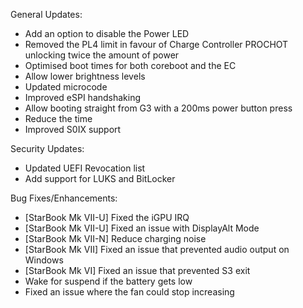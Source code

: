 General Updates:
* Add an option to disable the Power LED
* Removed the PL4 limit in favour of Charge Controller PROCHOT unlocking twice the amount of power
* Optimised boot times for both coreboot and the EC
* Allow lower brightness levels
* Updated microcode
* Improved eSPI handshaking
* Allow booting straight from G3 with a 200ms power button press
* Reduce the time
* Improved S0IX support

Security Updates:
* Updated UEFI Revocation list
* Add support for LUKS and BitLocker

Bug Fixes/Enhancements:
* [StarBook Mk VII-U] Fixed the iGPU IRQ
* [StarBook Mk VII-U] Fixed an issue with DisplayAlt Mode
* [StarBook Mk VII-N] Reduce charging noise
* [StarBook Mk VII] Fixed an issue that prevented audio output on Windows
* [StarBook Mk VI] Fixed an issue that prevented S3 exit
* Wake for suspend if the battery gets low
* Fixed an issue where the fan could stop increasing

